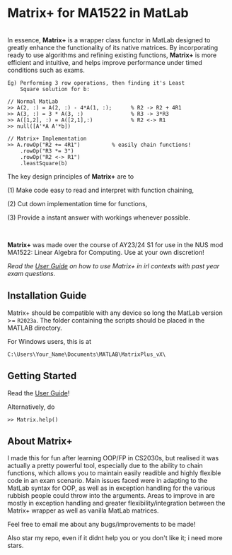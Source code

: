 # Matrix+ for MA1522 in MatLab <br /> <img  src="https://img.shields.io/badge/MATLAB-R2023a-orange"  height="17"  />
In essence, **Matrix+** is a wrapper class functor in MatLab designed to greatly enhance the functionality of its native matrices. By incorporating ready to use algorithms and refining existing functions, **Matrix+** is more efficient and intuitive, and helps improve performance under timed conditions such as exams. 
```
Eg) Performing 3 row operations, then finding it's Least
    Square solution for b:

// Normal MatLab 
>> A(2, :) = A(2, :) - 4*A(1, :);      % R2 -> R2 + 4R1
>> A(3, :) = 3 * A(3, :)               % R3 -> 3*R3
>> A([1,2], :) = A([2,1],:)            % R2 <-> R1
>> null([A'*A A'*b])

// Matrix+ Implementation
>> A.rowOp("R2 += 4R1")          % easily chain functions!
    .rowOp("R3 *= 3")
    .rowOp("R2 <-> R1")
    .leastSquare(b)
```
The key design principles of **Matrix+** are to 

(1) Make code easy to read and interpret with function chaining,

(2) Cut down implementation time for functions, 

(3) Provide a instant answer with workings whenever possible.

<br/> 

**Matrix+** was made over the course of AY23/24 S1 for use in the NUS mod MA1522: Linear Algebra for Computing. Use at your own discretion!

**Read the [User Guide](MatrixPlus_UserGuide_v1.pdf) on how to use Matrix+ in irl contexts with past year exam questions*.*

## Installation Guide
Matrix+ should be compatible with any device so long the MatLab version >= ```R2023a```.
The folder containing the scripts should be placed in the MATLAB directory.

For Windows users, this is at
```
C:\Users\Your_Name\Documents\MATLAB\MatrixPlus_vX\
```

## Getting Started
Read the [User Guide](MatrixPlus_UserGuide_v1.pdf)!

Alternatively, do 
```
>> Matrix.help()
```

## About Matrix+
I made this for fun after learning OOP/FP in CS2030s, but realised it was actually a pretty powerful tool, especially due to the ability to chain functions, which allows you to maintain easily readible and highly flexible code in an exam scenario. Main issues faced were in adapting to the MatLab syntax for OOP, as well as in exception handling for the various rubbish people could throw into the arguments. Areas to improve in are mostly in exception handling and greater flexibility/integration between the Matrix+ wrapper as well as vanilla MatLab matrices. 

Feel free to email me about any bugs/improvements to be made!

Also star my repo, even if it didnt help you or you don't like it; i need more stars. 
